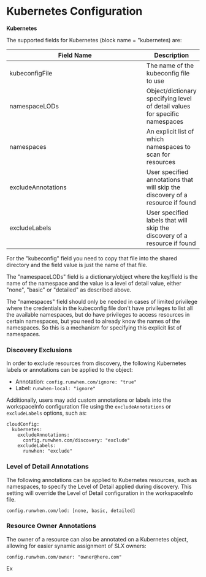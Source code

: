 # Kubernetes Configuration

**Kubernetes**

The supported fields for Kubernetes (block name = "kubernetes) are:

<table><thead><tr><th width="515">Field Name</th><th>Description</th></tr></thead><tbody><tr><td>kubeconfigFile</td><td>The name of the kubeconfig file to use</td></tr><tr><td>namespaceLODs</td><td>Object/dictionary specifying level of detail values for specific namespaces</td></tr><tr><td>namespaces</td><td>An explicit list of which namespaces to scan for resources</td></tr><tr><td>excludeAnnotations</td><td>User specified annotations that will skip the discovery of a resource if found</td></tr><tr><td>excludeLabels</td><td>User specified labels that will skip the discovery of a resource if found</td></tr></tbody></table>

For the "kubeconfig" field you need to copy that file into the shared directory and the field value is just the name of that file.

The "namespaceLODs" field is a dictionary/object where the key/field is the name of the namespace and the value is a level of detail value, either "none", "basic" or "detailed" as described above.

The "namespaces" field should only be needed in cases of limited privilege where the credentials in the kubeconfig file don't have privileges to list all the available namespaces, but do have privileges to access resources in certain namespaces, but you need to already know the names of the namespaces. So this is a mechanism for specifying this explicit list of namespaces.



### Discovery Exclusions

In order to exclude resources from discovery, the following Kubernetes labels or annotations can be applied to the object:&#x20;

* Annotation: `config.runwhen.com/ignore: "true"`
* Label: `runwhen-local: "ignore"`

Additionally, users may add custom annotations or labels into the workspaceInfo configuration file using the `excludeAnnotations` or `excludeLabels` options, such as:&#x20;

```
cloudConfig:
  kubernetes:
    excludeAnnotations:
      config.runwhen.com/discovery: "exclude"
    excludeLabels:
      runwhen: "exclude"
```

### Level of Detail Annotations

The following annotations can be applied to Kubernetes resources, such as namespaces, to specify the Level of Detail applied during discovery. This setting will override the Level of Detail configuration in the workspaceInfo file.

```
config.runwhen.com/lod: [none, basic, detailed]
```



### Resource Owner Annotations

The owner of a resource can also be annotated on a Kubernetes object, allowing for easier synamic assignment of SLX owners:&#x20;

```
config.runwhen.com/owner: "owner@here.com"
```



Ex
